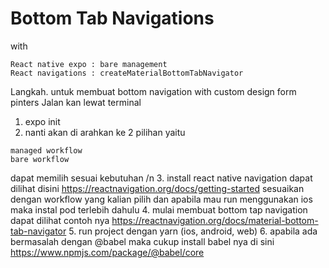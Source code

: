 # Bottom Tab Navigations
with
```
React native expo : bare management
React navigations : createMaterialBottomTabNavigator
```

Langkah. untuk membuat bottom navigation with custom design form pinters
Jalan kan lewat terminal
1. expo init <nama app>
2. nanti akan di arahkan ke 2 pilihan yaitu
```
managed workflow
bare workflow
```
dapat memilih sesuai kebutuhan /n
3. install react native navigation dapat dilihat disini
https://reactnavigation.org/docs/getting-started
sesuaikan dengan workflow yang kalian pilih dan apabila mau run menggunakan ios maka instal pod terlebih dahulu
4. mulai membuat bottom tap navigation dapat dilihat contoh nya 
https://reactnavigation.org/docs/material-bottom-tab-navigator
5. run project dengan yarn (ios, android, web)
6. apabila ada bermasalah dengan @babel maka cukup install babel nya di sini
https://www.npmjs.com/package/@babel/core
